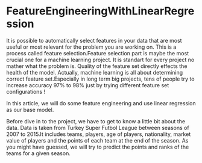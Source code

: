 # FeatureEngineeringWithLinearRegression

It is possible to automatically select features in your data that are most useful or most relevant for the problem you are working on. This is a process called feature selection.Feature selection part is maybe the most crucial one for a machine learning project. It is standart for every project no mather what the problem is. Quality of the feature set directly effects the health of the model. Actually, machine learning is all about determining correct feature set.Especially in long term big projects, tens of people try to increase accuracy 97% to 98% just by trying different feature set configurations !

In this article, we will do some feature engineering and use linear regression as our base model.

Before dive in to the project, we have to get to know a little bit about the data. Data is taken from Turkey Super Futbol League between seasons of 2007 to 2015.It includes teams, players, age of players, nationality, market value of players and the points of each team at the end of the season. As you might have guessed, we will try to predict the points and ranks of the teams for a given season.

